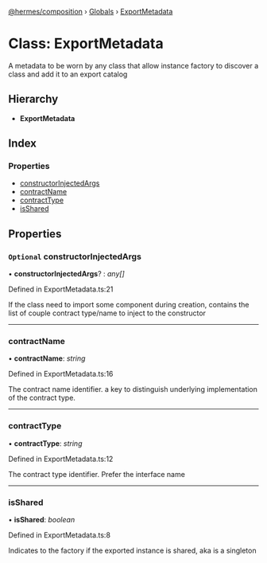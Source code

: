 [@hermes/composition](../README.md) › [Globals](../globals.md) › [ExportMetadata](exportmetadata.md)

# Class: ExportMetadata

A metadata to be worn by any class that allow instance factory to discover a class and add it to an export catalog

## Hierarchy

* **ExportMetadata**

## Index

### Properties

* [constructorInjectedArgs](exportmetadata.md#optional-constructorinjectedargs)
* [contractName](exportmetadata.md#contractname)
* [contractType](exportmetadata.md#contracttype)
* [isShared](exportmetadata.md#isshared)

## Properties

### `Optional` constructorInjectedArgs

• **constructorInjectedArgs**? : *any[]*

Defined in ExportMetadata.ts:21

If the class need to import some component during creation, contains the list of couple contract type/name to inject
to the constructor

___

###  contractName

• **contractName**: *string*

Defined in ExportMetadata.ts:16

The contract name identifier. a key to distinguish underlying implementation of the contract type.

___

###  contractType

• **contractType**: *string*

Defined in ExportMetadata.ts:12

The contract type identifier. Prefer the interface name

___

###  isShared

• **isShared**: *boolean*

Defined in ExportMetadata.ts:8

Indicates to the factory if the exported instance is shared, aka is a singleton
